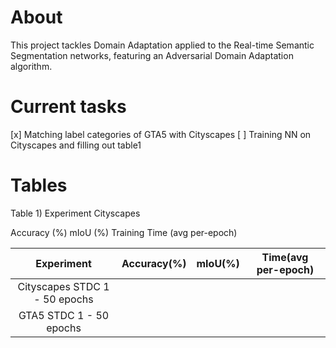 # About
This project tackles Domain Adaptation applied to the Real-time Semantic Segmentation
networks, featuring an Adversarial Domain Adaptation algorithm.

# Current tasks
[x] Matching label categories of GTA5 with Cityscapes
[ ] Training NN on Cityscapes and filling out table1

# Tables

Table 1) Experiment
Cityscapes

Accuracy (%) mIoU (%) Training
Time (avg
per-epoch)

| Experiment                    | Accuracy(%)      | mIoU(%)      | Time(avg per-epoch)      |
|:-----------------------------:|:----------------:|:------------:|:------------------------:|
| Cityscapes STDC 1 - 50 epochs |                  |              |                          |
| GTA5 STDC 1 - 50 epochs       |                  |              |                          |
